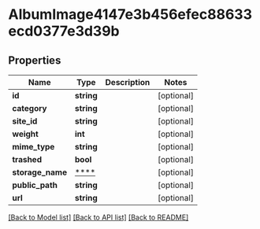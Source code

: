 # AlbumImage4147e3b456efec88633ecd0377e3d39b

## Properties
Name | Type | Description | Notes
------------ | ------------- | ------------- | -------------
**id** | **string** |  | [optional] 
**category** | **string** |  | [optional] 
**site_id** | **string** |  | [optional] 
**weight** | **int** |  | [optional] 
**mime_type** | **string** |  | [optional] 
**trashed** | **bool** |  | [optional] 
**storage_name** | [****](.md) |  | [optional] 
**public_path** | **string** |  | [optional] 
**url** | **string** |  | [optional] 

[[Back to Model list]](../../README.md#documentation-for-models) [[Back to API list]](../../README.md#documentation-for-api-endpoints) [[Back to README]](../../README.md)

